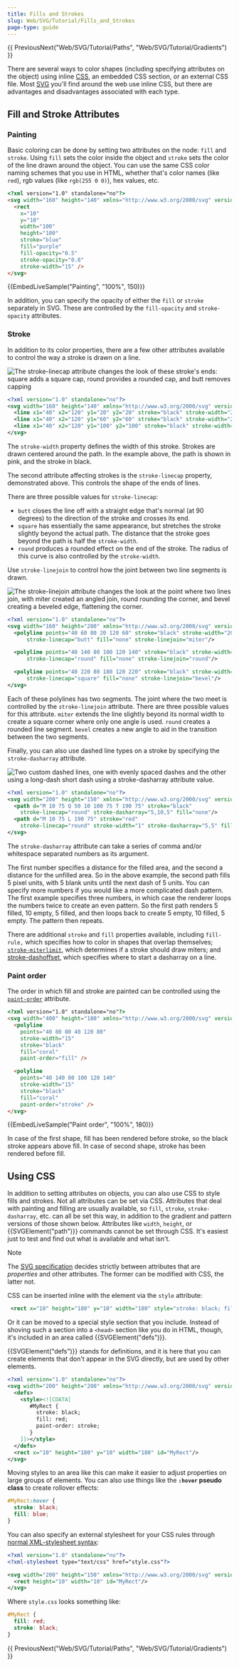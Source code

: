 ```yaml
---
title: Fills and Strokes
slug: Web/SVG/Tutorial/Fills_and_Strokes
page-type: guide
---
```




{{ PreviousNext("Web/SVG/Tutorial/Paths", "Web/SVG/Tutorial/Gradients") }}

There are several ways to color shapes (including specifying attributes on the object) using inline [CSS](/Glossary/CSS), an embedded CSS section, or an external CSS file. Most [SVG](/Glossary/SVG) you'll find around the web use inline CSS, but there are advantages and disadvantages associated with each type.

## Fill and Stroke Attributes

### Painting

Basic coloring can be done by setting two attributes on the node: `fill` and `stroke`. Using `fill` sets the color inside the object and `stroke` sets the color of the line drawn around the object. You can use the same CSS color naming schemes that you use in HTML, whether that's color names (like `red`), rgb values (like `rgb(255 0 0)`), hex values, etc.

```html
<?xml version="1.0" standalone="no"?>
<svg width="160" height="140" xmlns="http://www.w3.org/2000/svg" version="1.1">
  <rect
    x="10"
    y="10"
    width="100"
    height="100"
    stroke="blue"
    fill="purple"
    fill-opacity="0.5"
    stroke-opacity="0.8"
    stroke-width="15" />
</svg>
```

{{EmbedLiveSample("Painting", "100%", 150)}}

In addition, you can specify the opacity of either the `fill` or `stroke` separately in SVG. These are controlled by the `fill-opacity` and `stroke-opacity` attributes.

### Stroke

In addition to its color properties, there are a few other attributes available to control the way a stroke is drawn on a line.

![The stroke-linecap attribute changes the look of these stroke's ends: square adds a square cap, round provides a rounded cap, and butt removes capping](svg_stroke_linecap_example.png)

```xml
<?xml version="1.0" standalone="no"?>
<svg width="160" height="140" xmlns="http://www.w3.org/2000/svg" version="1.1">
  <line x1="40" x2="120" y1="20" y2="20" stroke="black" stroke-width="20" stroke-linecap="butt"/>
  <line x1="40" x2="120" y1="60" y2="60" stroke="black" stroke-width="20" stroke-linecap="square"/>
  <line x1="40" x2="120" y1="100" y2="100" stroke="black" stroke-width="20" stroke-linecap="round"/>
</svg>
```

The `stroke-width` property defines the width of this stroke. Strokes are drawn centered around the path. In the example above, the path is shown in pink, and the stroke in black.

The second attribute affecting strokes is the `stroke-linecap` property, demonstrated above. This controls the shape of the ends of lines.

There are three possible values for `stroke-linecap`:

- `butt` closes the line off with a straight edge that's normal (at 90 degrees) to the direction of the stroke and crosses its end.
- `square` has essentially the same appearance, but stretches the stroke slightly beyond the actual path. The distance that the stroke goes beyond the path is half the `stroke-width`.
- `round` produces a rounded effect on the end of the stroke. The radius of this curve is also controlled by the `stroke-width`.

Use `stroke-linejoin` to control how the joint between two line segments is drawn.

![The stroke-linejoin attribute changes the look at the point where two lines join, with miter created an angled join, round rounding the corner, and bevel creating a beveled edge, flattening the corner.](svg_stroke_linejoin_example.png)

```xml
<?xml version="1.0" standalone="no"?>
<svg width="160" height="280" xmlns="http://www.w3.org/2000/svg" version="1.1">
  <polyline points="40 60 80 20 120 60" stroke="black" stroke-width="20"
      stroke-linecap="butt" fill="none" stroke-linejoin="miter"/>

  <polyline points="40 140 80 100 120 140" stroke="black" stroke-width="20"
      stroke-linecap="round" fill="none" stroke-linejoin="round"/>

  <polyline points="40 220 80 180 120 220" stroke="black" stroke-width="20"
      stroke-linecap="square" fill="none" stroke-linejoin="bevel"/>
</svg>
```

Each of these polylines has two segments. The joint where the two meet is controlled by the `stroke-linejoin` attribute. There are three possible values for this attribute. `miter` extends the line slightly beyond its normal width to create a square corner where only one angle is used. `round` creates a rounded line segment. `bevel` creates a new angle to aid in the transition between the two segments.

Finally, you can also use dashed line types on a stroke by specifying the `stroke-dasharray` attribute.

![Two custom dashed lines, one with evenly spaced dashes and the other using a long-dash short dash using a stroke-dasharray attribute value.](svg_stroke_dasharray_example.png)

```xml
<?xml version="1.0" standalone="no"?>
<svg width="200" height="150" xmlns="http://www.w3.org/2000/svg" version="1.1">
  <path d="M 10 75 Q 50 10 100 75 T 190 75" stroke="black"
    stroke-linecap="round" stroke-dasharray="5,10,5" fill="none"/>
  <path d="M 10 75 L 190 75" stroke="red"
    stroke-linecap="round" stroke-width="1" stroke-dasharray="5,5" fill="none"/>
</svg>
```

The `stroke-dasharray` attribute can take a series of comma and/or whitespace separated numbers as its argument.

The first number specifies a distance for the filled area, and the second a distance for the unfilled area. So in the above example, the second path fills 5 pixel units, with 5 blank units until the next dash of 5 units. You can specify more numbers if you would like a more complicated dash pattern. The first example specifies three numbers, in which case the renderer loops the numbers twice to create an even pattern. So the first path renders 5 filled, 10 empty, 5 filled, and then loops back to create 5 empty, 10 filled, 5 empty. The pattern then repeats.

There are additional `stroke` and `fill` properties available, including `fill-rule,` which specifies how to color in shapes that overlap themselves; [`stroke-miterlimit`](/Web/SVG/Attribute/stroke-miterlimit), which determines if a stroke should draw miters; and [stroke-dashoffset](/Web/SVG/Attribute/stroke-dashoffset), which specifies where to start a dasharray on a line.

### Paint order

The order in which fill and stroke are painted can be controlled using the [`paint-order`](/Web/SVG/Attribute/paint-order) attribute.

```html
<?xml version="1.0" standalone="no"?>
<svg width="400" height="180" xmlns="http://www.w3.org/2000/svg" version="1.1">
  <polyline
    points="40 80 80 40 120 80"
    stroke-width="15"
    stroke="black"
    fill="coral"
    paint-order="fill" />

  <polyline
    points="40 140 80 100 120 140"
    stroke-width="15"
    stroke="black"
    fill="coral"
    paint-order="stroke" />
</svg>
```

{{EmbedLiveSample("Paint order", "100%", 180)}}

In case of the first shape, fill has been rendered before stroke, so the black stroke appears above fill.
In case of second shape, stroke has been rendered before fill.

## Using CSS

In addition to setting attributes on objects, you can also use CSS to style fills and strokes. Not all attributes can be set via CSS. Attributes that deal with painting and filling are usually available, so `fill`, `stroke`, `stroke-dasharray`, etc. can all be set this way, in addition to the gradient and pattern versions of those shown below. Attributes like `width`, `height`, or {{SVGElement("path")}} commands cannot be set through CSS. It's easiest just to test and find out what is available and what isn't.

> [!NOTE]
> The [SVG specification](https://www.w3.org/TR/SVG/propidx.html) decides strictly between attributes that are _properties_ and other attributes. The former can be modified with CSS, the latter not.

CSS can be inserted inline with the element via the `style` attribute:

```xml
 <rect x="10" height="180" y="10" width="180" style="stroke: black; fill: red;"/>
```

Or it can be moved to a special style section that you include. Instead of shoving such a section into a `<head>` section like you do in HTML, though, it's included in an area called {{SVGElement("defs")}}.

{{SVGElement("defs")}} stands for definitions, and it is here that you can create elements that don't appear in the SVG directly, but are used by other elements.

```xml
<?xml version="1.0" standalone="no"?>
<svg width="200" height="200" xmlns="http://www.w3.org/2000/svg" version="1.1">
  <defs>
    <style><![CDATA[
       #MyRect {
         stroke: black;
         fill: red;
         paint-order: stroke;
       }
    ]]></style>
  </defs>
  <rect x="10" height="180" y="10" width="180" id="MyRect"/>
</svg>
```

Moving styles to an area like this can make it easier to adjust properties on large groups of elements. You can also use things like the **`:hover` pseudo class** to create rollover effects:

```css
#MyRect:hover {
  stroke: black;
  fill: blue;
}
```

You can also specify an external stylesheet for your CSS rules through [normal XML-stylesheet syntax](https://www.w3.org/TR/xml-stylesheet/):

```xml
<?xml version="1.0" standalone="no"?>
<?xml-stylesheet type="text/css" href="style.css"?>

<svg width="200" height="150" xmlns="http://www.w3.org/2000/svg" version="1.1">
  <rect height="10" width="10" id="MyRect"/>
</svg>
```

Where `style.css` looks something like:

```css
#MyRect {
  fill: red;
  stroke: black;
}
```

{{ PreviousNext("Web/SVG/Tutorial/Paths", "Web/SVG/Tutorial/Gradients") }}

